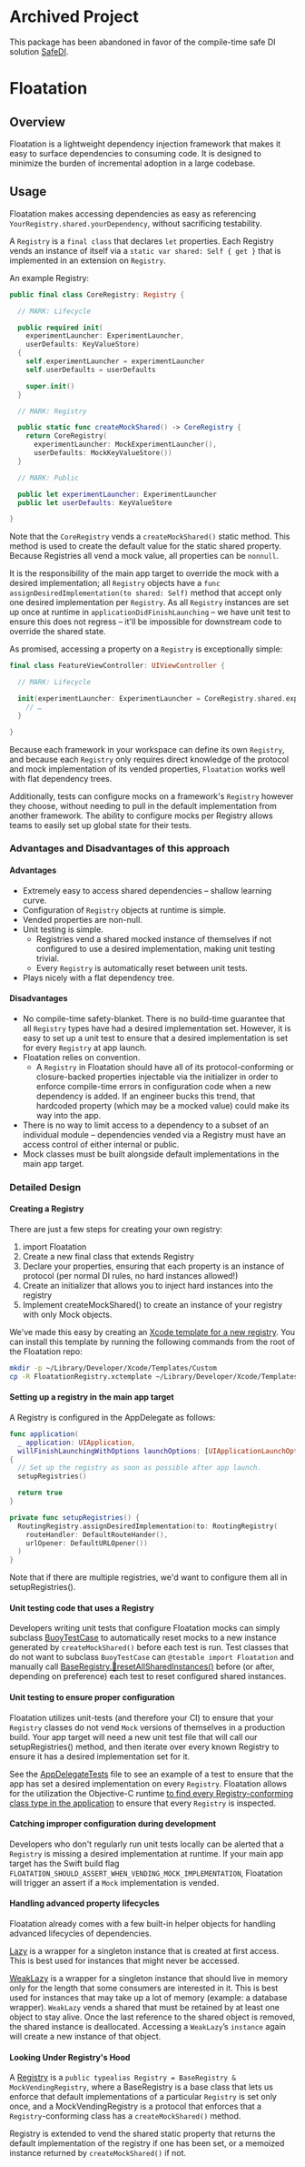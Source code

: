 # Archived Project

This package has been abandoned in favor of the compile-time safe DI solution [SafeDI](github.com/dfed/safedi).

# Floatation

## Overview

Floatation is a lightweight dependency injection framework that makes it easy to surface dependencies to consuming code. It is designed to minimize the burden of incremental adoption in a large codebase.

## Usage

Floatation makes accessing dependencies as easy as referencing `YourRegistry.shared.yourDependency`, without sacrificing testability.

A `Registry` is a `final class` that declares `let` properties. Each Registry vends an instance of itself via a `static var shared: Self { get }` that is implemented in an extension on `Registry`.

An example Registry:

```swift
public final class CoreRegistry: Registry {

  // MARK: Lifecycle

  public required init(
    experimentLauncher: ExperimentLauncher,
    userDefaults: KeyValueStore)
  {
    self.experimentLauncher = experimentLauncher
    self.userDefaults = userDefaults

    super.init()
  }

  // MARK: Registry

  public static func createMockShared() -> CoreRegistry {
    return CoreRegistry(
      experimentLauncher: MockExperimentLauncher(),
      userDefaults: MockKeyValueStore())
  }

  // MARK: Public

  public let experimentLauncher: ExperimentLauncher
  public let userDefaults: KeyValueStore

}
```

Note that the `CoreRegistry` vends a `createMockShared()` static method. This method is used to create the default value for the static shared property. Because Registries all vend a mock value, all properties can be `nonnull`.

It is the responsibility of the main app target to override the mock with a desired implementation; all `Registry` objects have a `func assignDesiredImplementation(to shared: Self)` method that accept only one desired implementation per `Registry`. As all `Registry` instances are set up once at runtime in `applicationDidFinishLaunching` – we have unit test to ensure this does not regress – it'll be impossible for downstream code to override the shared state.

As promised, accessing a property on a `Registry` is exceptionally simple:

```swift
final class FeatureViewController: UIViewController {

  // MARK: Lifecycle

  init(experimentLauncher: ExperimentLauncher = CoreRegistry.shared.experimentLauncher) {
    // …
  }

}
```

Because each framework in your workspace can define its own `Registry`, and because each `Registry` only requires direct knowledge of the protocol and mock implementation of its vended properties, `Floatation` works well with flat dependency trees.

Additionally, tests can configure mocks on a framework's `Registry` however they choose, without needing to pull in the default implementation from another framework. The ability to configure mocks per Registry allows teams to easily set up global state for their tests.

### Advantages and Disadvantages of this approach

#### Advantages

* Extremely easy to access shared dependencies – shallow learning curve.
* Configuration of `Registry` objects at runtime is simple.
* Vended properties are non-null.
* Unit testing is simple.
    * Registries vend a shared mocked instance of themselves if not configured to use a desired implementation, making unit testing trivial.
    * Every `Registry` is automatically reset between unit tests.
* Plays nicely with a flat dependency tree.

#### Disadvantages

* No compile-time safety-blanket. There is no build-time guarantee that all `Registry` types have had a desired implementation set. However, it is easy to set up a unit test to ensure that a desired implementation is set for every `Registry` at app launch.
* Floatation relies on convention.
    * A `Registry` in Floatation should have all of its protocol-conforming or closure-backed properties injectable via the initializer in order to enforce compile-time errors in configuration code when a new dependency is added. If an engineer bucks this trend, that hardcoded property (which may be a mocked value) could make its way into the app.
* There is no way to limit access to a dependency to a subset of an individual module – dependencies vended via a Registry must have an access control of either internal or public.
* Mock classes must be built alongside default implementations in the main app target.

### Detailed Design

#### Creating a Registry

There are just a few steps for creating your own registry:

1. import Floatation
2. Create a new final class that extends Registry
3. Declare your properties, ensuring that each property is an instance of protocol (per normal DI rules, no hard instances allowed!)
4. Create an initializer that allows you to inject hard instances into the registry
5. Implement createMockShared() to create an instance of your registry with only Mock objects.

We've made this easy by creating an [Xcode template for a new registry](https://github.com/dfed/Floatation/blob/master/FloatationRegistry.xctemplate). You can install this template by running the following commands from the root of the Floatation repo:
```bash
mkdir -p ~/Library/Developer/Xcode/Templates/Custom
cp -R FloatationRegistry.xctemplate ~/Library/Developer/Xcode/Templates/Custom/
```

#### Setting up a registry in the main app target

A Registry is configured in the AppDelegate as follows:

```swift
func application(
  _ application: UIApplication,
  willFinishLaunchingWithOptions launchOptions: [UIApplicationLaunchOptionsKey: Any]?) -> Bool
{
  // Set up the registry as soon as possible after app launch.
  setupRegistries()

  return true
}

private func setupRegistries() {
  RoutingRegistry.assignDesiredImplementation(to: RoutingRegistry(
    routeHandler: DefaultRouteHander(),
    urlOpener: DefaultURLOpener())
  )
}
```

Note that if there are multiple registries, we'd want to configure them all in setupRegistries().

#### Unit testing code that uses a Registry

Developers writing unit tests that configure Floatation mocks can simply subclass [BuoyTestCase](https://github.com/dfed/Floatation/blob/master/BuoyTest/Sources/BuoyTestCase.swift) to automatically reset mocks to a new instance generated by `createMockShared()` before each test is run. Test classes that do not want to subclass `BuoyTestCase` can `@testable import Floatation` and manually call [BaseRegistry.🧪resetAllSharedInstances()](https://github.com/dfed/Floatation/blob/master/Floatation/Sources/Registry.swift#L116) before (or after, depending on preference) each test to reset configured shared instances.

#### Unit testing to ensure proper configuration

Floatation utilizes unit-tests (and therefore your CI) to ensure that your `Registry` classes do not vend `Mock` versions of themselves in a production build. Your app target will need a new unit test file that will call our setupRegistries() method, and then iterate over every known Registry to ensure it has a desired implementation set for it.

See the [AppDelegateTests](https://github.com/dfed/Floatation/blob/master/FloatationSampleApp/FloatationSampleAppTests/AppDelegateTests.swift#L19) file to see an example of a test to ensure that the app has set a desired implementation on every `Registry`. Floatation allows for the utilization the Objective-C runtime [to find every Registry-conforming class type in the application](https://github.com/dfed/Floatation/blob/master/Floatation/Sources/Registry.swift#L123) to ensure that every `Registry` is inspected.

#### Catching improper configuration during development

Developers who don't regularly run unit tests locally can be alerted that a `Registry` is missing a desired implementation at runtime. If your main app target has the Swift build flag `FLOATATION_SHOULD_ASSERT_WHEN_VENDING_MOCK_IMPLEMENTATION`, Floatation will trigger an assert if a `Mock` implementation is vended.

#### Handling advanced property lifecycles

Floatation already comes with a few built-in helper objects for handling advanced lifecycles of dependencies.

[Lazy](https://github.com/dfed/Floatation/blob/master/Floatation/Sources/Lazy.swift) is a wrapper for a singleton instance that is created at first access. This is best used for instances that might never be accessed.

[WeakLazy](https://github.com/dfed/Floatation/blob/master/Floatation/Sources/WeakLazy.swift) is a wrapper for a singleton instance that should live in memory only for the length that some consumers are interested in it. This is best used for instances that may take up a lot of memory (example: a database wrapper). `WeakLazy` vends a shared that must be retained by at least one object to stay alive. Once the last reference to the shared object is removed, the shared instance is deallocated. Accessing a `WeakLazy`’s `instance` again will create a new instance of that object.

#### Looking Under Registry's Hood

A [Registry](https://github.com/dfed/Floatation/blob/master/Floatation/Sources/Registry.swift#L6) is a `public typealias Registry = BaseRegistry & MockVendingRegistry`, where a BaseRegistry is a base class that lets us enforce that default implementations of a particular `Registry` is set only once, and a MockVendingRegistry is a protocol that enforces that a `Registry`-conforming class has a `createMockShared()` method.

Registry is extended to vend the shared static property that returns the default implementation of the registry if one has been set, or a memoized instance returned by `createMockShared()` if not.

